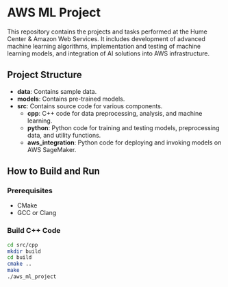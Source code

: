 # AWS ML Project

This repository contains the projects and tasks performed at the Hume Center & Amazon Web Services. It includes development of advanced machine learning algorithms, implementation and testing of machine learning models, and integration of AI solutions into AWS infrastructure.

## Project Structure

- **data**: Contains sample data.
- **models**: Contains pre-trained models.
- **src**: Contains source code for various components.
  - **cpp**: C++ code for data preprocessing, analysis, and machine learning.
  - **python**: Python code for training and testing models, preprocessing data, and utility functions.
  - **aws_integration**: Python code for deploying and invoking models on AWS SageMaker.

## How to Build and Run

### Prerequisites

- CMake
- GCC or Clang

### Build C++ Code

```sh
cd src/cpp
mkdir build
cd build
cmake ..
make
./aws_ml_project
